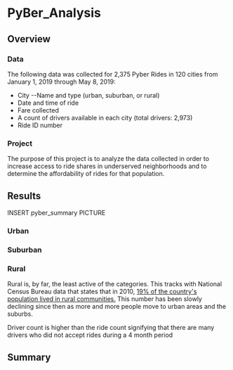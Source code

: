 # PyBer_Analysis

## Overview
### Data
The following data was collected for 2,375 Pyber Rides in 120 cities from January 1, 2019 through May 8, 2019:
- City --Name and type (urban, suburban, or rural)
- Date and time of ride
- Fare collected
- A count of drivers available in each city (total drivers: 2,973)
- Ride ID number

### Project
The purpose of this project is to analyze the data collected in order to increase access to ride shares in underserved neighborhoods and to determine the affordability of rides for that population.

## Results
INSERT pyber_summary PICTURE
### Urban

### Suburban

### Rural
Rural is, by far, the least active of the categories.  This tracks with National Census Bureau data that states that in 2010, [19% of the country's population lived in rural communities.](https://mtgis-portal.geo.census.gov/arcgis/apps/MapSeries/index.html?appid=49cd4bc9c8eb444ab51218c1d5001ef6) This number has been slowly declining since then as more and more people move to urban areas and the suburbs. 

Driver count is higher than the ride count signifying that there are many drivers who did not accept rides during a 4 month period


## Summary
